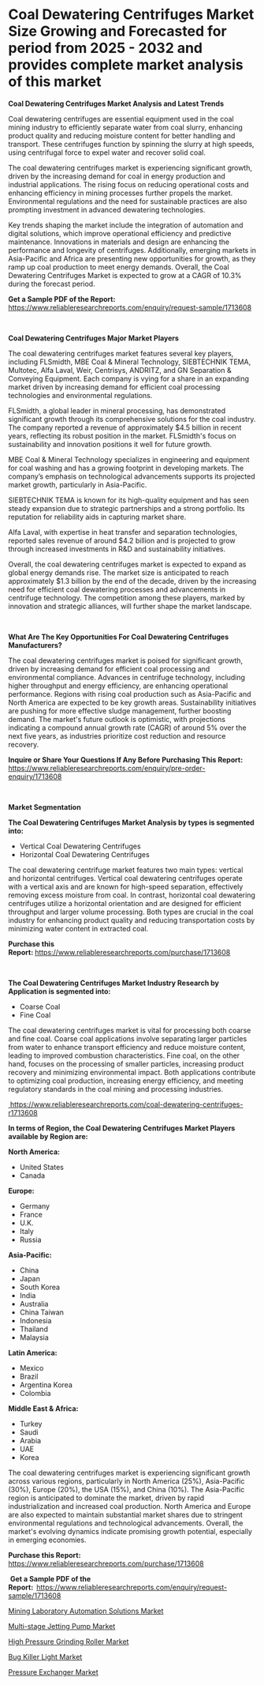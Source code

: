 <p><h1>Coal Dewatering Centrifuges Market Size Growing and Forecasted for period from 2025 - 2032 and provides complete market analysis of this market</h1></p><p><strong>Coal Dewatering Centrifuges Market Analysis and Latest Trends</strong></p>
<p><p>Coal dewatering centrifuges are essential equipment used in the coal mining industry to efficiently separate water from coal slurry, enhancing product quality and reducing moisture content for better handling and transport. These centrifuges function by spinning the slurry at high speeds, using centrifugal force to expel water and recover solid coal. </p><p>The coal dewatering centrifuges market is experiencing significant growth, driven by the increasing demand for coal in energy production and industrial applications. The rising focus on reducing operational costs and enhancing efficiency in mining processes further propels the market. Environmental regulations and the need for sustainable practices are also prompting investment in advanced dewatering technologies. </p><p>Key trends shaping the market include the integration of automation and digital solutions, which improve operational efficiency and predictive maintenance. Innovations in materials and design are enhancing the performance and longevity of centrifuges. Additionally, emerging markets in Asia-Pacific and Africa are presenting new opportunities for growth, as they ramp up coal production to meet energy demands. Overall, the Coal Dewatering Centrifuges Market is expected to grow at a CAGR of 10.3% during the forecast period.</p></p>
<p><strong>Get a Sample PDF of the Report:&nbsp;</strong> <a href="https://www.reliableresearchreports.com/enquiry/request-sample/1713608?utm_campaign=31&utm_medium=2&utm_source=Github&utm_content=ia&utm_term=11012025&utm_id=coal-dewatering-centrifuges">https://www.reliableresearchreports.com/enquiry/request-sample/1713608</a></p>
<p>&nbsp;</p>
<p><strong>Coal Dewatering Centrifuges Major Market Players</strong></p>
<p><p>The coal dewatering centrifuges market features several key players, including FLSmidth, MBE Coal & Mineral Technology, SIEBTECHNIK TEMA, Multotec, Alfa Laval, Weir, Centrisys, ANDRITZ, and GN Separation & Conveying Equipment. Each company is vying for a share in an expanding market driven by increasing demand for efficient coal processing technologies and environmental regulations.</p><p>FLSmidth, a global leader in mineral processing, has demonstrated significant growth through its comprehensive solutions for the coal industry. The company reported a revenue of approximately $4.5 billion in recent years, reflecting its robust position in the market. FLSmidth's focus on sustainability and innovation positions it well for future growth.</p><p>MBE Coal & Mineral Technology specializes in engineering and equipment for coal washing and has a growing footprint in developing markets. The company’s emphasis on technological advancements supports its projected market growth, particularly in Asia-Pacific.</p><p>SIEBTECHNIK TEMA is known for its high-quality equipment and has seen steady expansion due to strategic partnerships and a strong portfolio. Its reputation for reliability aids in capturing market share.</p><p>Alfa Laval, with expertise in heat transfer and separation technologies, reported sales revenue of around $4.2 billion and is projected to grow through increased investments in R&D and sustainability initiatives.</p><p>Overall, the coal dewatering centrifuges market is expected to expand as global energy demands rise. The market size is anticipated to reach approximately $1.3 billion by the end of the decade, driven by the increasing need for efficient coal dewatering processes and advancements in centrifuge technology. The competition among these players, marked by innovation and strategic alliances, will further shape the market landscape.</p></p>
<p>&nbsp;</p>
<p><strong>What Are The Key Opportunities For Coal Dewatering Centrifuges Manufacturers?</strong></p>
<p><p>The coal dewatering centrifuges market is poised for significant growth, driven by increasing demand for efficient coal processing and environmental compliance. Advances in centrifuge technology, including higher throughput and energy efficiency, are enhancing operational performance. Regions with rising coal production such as Asia-Pacific and North America are expected to be key growth areas. Sustainability initiatives are pushing for more effective sludge management, further boosting demand. The market's future outlook is optimistic, with projections indicating a compound annual growth rate (CAGR) of around 5% over the next five years, as industries prioritize cost reduction and resource recovery.</p></p>
<p><strong>Inquire or Share Your Questions If Any Before Purchasing This Report:</strong> <a href="https://www.reliableresearchreports.com/enquiry/pre-order-enquiry/1713608?utm_campaign=31&utm_medium=2&utm_source=Github&utm_content=ia&utm_term=11012025&utm_id=coal-dewatering-centrifuges">https://www.reliableresearchreports.com/enquiry/pre-order-enquiry/1713608</a></p>
<p>&nbsp;</p>
<p><strong>Market Segmentation</strong></p>
<p><strong>The Coal Dewatering Centrifuges Market Analysis by types is segmented into:</strong></p>
<p><ul><li>Vertical Coal Dewatering Centrifuges</li><li>Horizontal Coal Dewatering Centrifuges</li></ul></p>
<p><p>The coal dewatering centrifuge market features two main types: vertical and horizontal centrifuges. Vertical coal dewatering centrifuges operate with a vertical axis and are known for high-speed separation, effectively removing excess moisture from coal. In contrast, horizontal coal dewatering centrifuges utilize a horizontal orientation and are designed for efficient throughput and larger volume processing. Both types are crucial in the coal industry for enhancing product quality and reducing transportation costs by minimizing water content in extracted coal.</p></p>
<p><strong>Purchase this Report:&nbsp;</strong><a href="https://www.reliableresearchreports.com/purchase/1713608?utm_campaign=31&utm_medium=2&utm_source=Github&utm_content=ia&utm_term=11012025&utm_id=coal-dewatering-centrifuges">https://www.reliableresearchreports.com/purchase/1713608</a></p>
<p>&nbsp;</p>
<p><strong>The Coal Dewatering Centrifuges Market Industry Research by Application is segmented into:</strong></p>
<p><ul><li>Coarse Coal</li><li>Fine Coal</li></ul></p>
<p><p>The coal dewatering centrifuges market is vital for processing both coarse and fine coal. Coarse coal applications involve separating larger particles from water to enhance transport efficiency and reduce moisture content, leading to improved combustion characteristics. Fine coal, on the other hand, focuses on the processing of smaller particles, increasing product recovery and minimizing environmental impact. Both applications contribute to optimizing coal production, increasing energy efficiency, and meeting regulatory standards in the coal mining and processing industries.</p></p>
<p><a href="https://www.reliableresearchreports.com/coal-dewatering-centrifuges-r1713608?utm_campaign=31&utm_medium=2&utm_source=Github&utm_content=ia&utm_term=11012025&utm_id=coal-dewatering-centrifuges">&nbsp;https://www.reliableresearchreports.com/coal-dewatering-centrifuges-r1713608</a></p>
<p><strong>In terms of Region, the Coal Dewatering Centrifuges Market Players available by Region are:</strong></p>
<p>
    <p> <strong> North America: </strong>
        <ul>
            <li>United States</li>
            <li>Canada</li>
        </ul>
        </p> 
    <p> <strong> Europe: </strong>
        <ul>
            <li>Germany</li>
            <li>France</li>
            <li>U.K.</li>
            <li>Italy</li>
            <li>Russia</li>
        </ul>
        </p> 
    <p> <strong> Asia-Pacific: </strong>
        <ul>
            <li>China</li>
            <li>Japan</li>
            <li>South Korea</li>
            <li>India</li>
            <li>Australia</li>
            <li>China Taiwan</li>
            <li>Indonesia</li>
            <li>Thailand</li>
            <li>Malaysia</li>
        </ul>
        </p> 
    <p> <strong> Latin America: </strong>
        <ul>
            <li>Mexico</li>
            <li>Brazil</li>
            <li>Argentina Korea</li>
            <li>Colombia</li>
        </ul>
        </p> 
    <p> <strong> Middle East & Africa: </strong>
        <ul>
            <li>Turkey</li>
            <li>Saudi</li>
            <li>Arabia</li>
            <li>UAE</li>
            <li>Korea</li>
        </ul>
    </p>
    </p>
<p><p>The coal dewatering centrifuges market is experiencing significant growth across various regions, particularly in North America (25%), Asia-Pacific (30%), Europe (20%), the USA (15%), and China (10%). The Asia-Pacific region is anticipated to dominate the market, driven by rapid industrialization and increased coal production. North America and Europe are also expected to maintain substantial market shares due to stringent environmental regulations and technological advancements. Overall, the market's evolving dynamics indicate promising growth potential, especially in emerging economies.</p></p>
<p><strong>Purchase this Report: </strong><a href="https://www.reliableresearchreports.com/purchase/1713608?utm_campaign=31&utm_medium=2&utm_source=Github&utm_content=ia&utm_term=11012025&utm_id=coal-dewatering-centrifuges">https://www.reliableresearchreports.com/purchase/1713608</a></p>
<p>&nbsp;<strong>Get a Sample PDF of the Report:&nbsp;&nbsp;</strong><a href="https://www.reliableresearchreports.com/enquiry/request-sample/1713608?utm_campaign=31&utm_medium=2&utm_source=Github&utm_content=ia&utm_term=11012025&utm_id=coal-dewatering-centrifuges">https://www.reliableresearchreports.com/enquiry/request-sample/1713608</a></p>
<p><strong></strong></p>
<p><p><a href="https://github.com/donnettaletizia/Market-Research-Report-List-1/blob/main/mining-laboratory-automation-solutions-market.md?utm_campaign=31&utm_medium=2&utm_source=Github&utm_content=ia&utm_term=11012025&utm_id=coal-dewatering-centrifuges">Mining Laboratory Automation Solutions Market</a></p><p><a href="https://github.com/shondapmbau/Market-Research-Report-List-1/blob/main/multi-stage-jetting-pump-market.md?utm_campaign=31&utm_medium=2&utm_source=Github&utm_content=ia&utm_term=11012025&utm_id=coal-dewatering-centrifuges">Multi-stage Jetting Pump Market</a></p><p><a href="https://github.com/alberthagorsuch/Market-Research-Report-List-1/blob/main/high-pressure-grinding-roller-market.md?utm_campaign=31&utm_medium=2&utm_source=Github&utm_content=ia&utm_term=11012025&utm_id=coal-dewatering-centrifuges">High Pressure Grinding Roller Market</a></p><p><a href="https://github.com/skerretflossie9297/Market-Research-Report-List-1/blob/main/bug-killer-light-market.md?utm_campaign=31&utm_medium=2&utm_source=Github&utm_content=ia&utm_term=11012025&utm_id=coal-dewatering-centrifuges">Bug Killer Light Market</a></p><p><a href="https://github.com/MonroeBullock54/Market-Research-Report-List-1/blob/main/pressure-exchanger-market.md?utm_campaign=31&utm_medium=2&utm_source=Github&utm_content=ia&utm_term=11012025&utm_id=coal-dewatering-centrifuges">Pressure Exchanger Market</a></p></p>